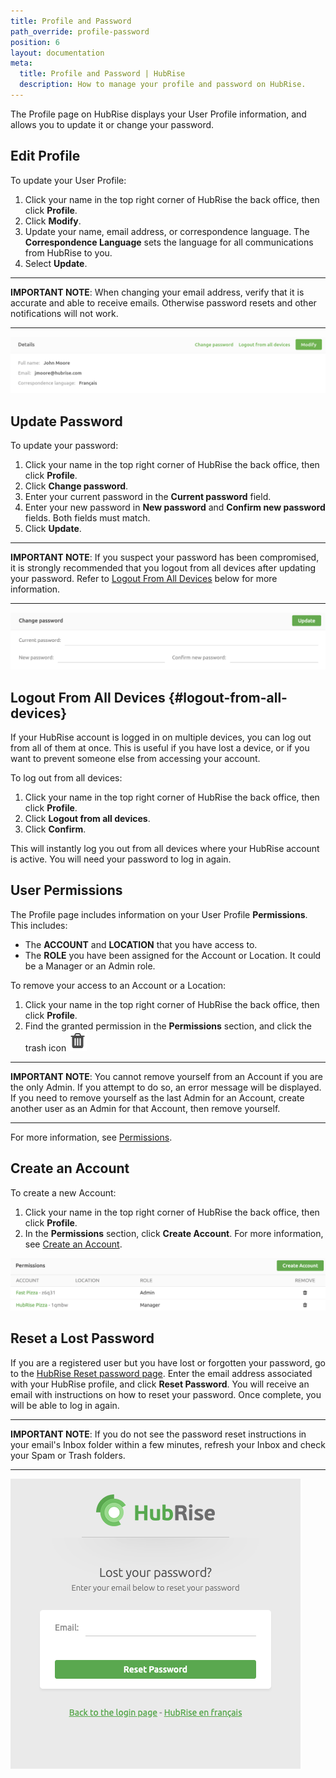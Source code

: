 ```yaml
---
title: Profile and Password
path_override: profile-password
position: 6
layout: documentation
meta:
  title: Profile and Password | HubRise
  description: How to manage your profile and password on HubRise.
---
```


The Profile page on HubRise displays your User Profile information, and allows you to update it or change your password.

## Edit Profile

To update your User Profile:

1. Click your name in the top right corner of HubRise the back office, then click **Profile**.
1. Click **Modify**.
1. Update your name, email address, or correspondence language. The **Correspondence Language** sets the language for all communications from HubRise to you.
1. Select **Update**.

---

**IMPORTANT NOTE**: When changing your email address, verify that it is accurate and able to receive emails. Otherwise password resets and other notifications will not work.

---

![HubRise User Profile](./images/054-2x-profile.png)

## Update Password

To update your password:

1. Click your name in the top right corner of HubRise the back office, then click **Profile**.
2. Click **Change password**.
3. Enter your current password in the **Current password** field.
4. Enter your new password in **New password** and **Confirm new password** fields. Both fields must match.
5. Click **Update**.

---

**IMPORTANT NOTE**: If you suspect your password has been compromised, it is strongly recommended that you logout from all devices after updating your password. Refer to [Logout From All Devices](#logout-from-all-devices) below for more information.

---

![HubRise Change password](./images/055-2x-change-password.png)

## Logout From All Devices {#logout-from-all-devices}

If your HubRise account is logged in on multiple devices, you can log out from all of them at once. This is useful if you have lost a device, or if you want to prevent someone else from accessing your account.

To log out from all devices:

1. Click your name in the top right corner of HubRise the back office, then click **Profile**.
2. Click **Logout from all devices**.
3. Click **Confirm**.

This will instantly log you out from all devices where your HubRise account is active. You will need your password to log in again.

## User Permissions

The Profile page includes information on your User Profile **Permissions**. This includes:

- The **ACCOUNT** and **LOCATION** that you have access to.
- The **ROLE** you have been assigned for the Account or Location. It could be a Manager or an Admin role.

To remove your access to an Account or a Location:

1. Click your name in the top right corner of HubRise the back office, then click **Profile**.
1. Find the granted permission in the **Permissions** section, and click the trash icon <InlineImage width="15" height="16">![Trash icon](../images/057-2x-trash-icon.png)</InlineImage>

---

**IMPORTANT NOTE**: You cannot remove yourself from an Account if you are the only Admin. If you attempt to do so, an error message will be displayed. If you need to remove yourself as the last Admin for an Account, create another user as an Admin for that Account, then remove yourself.

---

For more information, see [Permissions](/docs/permissions).

## Create an Account

To create a new Account:

1. Click your name in the top right corner of HubRise the back office, then click **Profile**.
1. In the **Permissions** section, click **Create Account**. For more information, see [Create an Account](/docs/account#create-account).

![HubRise My Permissions](./images/056-2x-my-permissions.png)

## Reset a Lost Password

If you are a registered user but you have lost or forgotten your password, go to the [HubRise Reset password page](https://manager.hubrise.com/reset_password/new). Enter the email address associated with your HubRise profile, and click **Reset Password**. You will receive an email with instructions on how to reset your password. Once complete, you will be able to log in again.

---

**IMPORTANT NOTE**: If you do not see the password reset instructions in your email's Inbox folder within a few minutes, refresh your Inbox and check your Spam or Trash folders.

---

![Reset password screen](./images/002-reset-password.png)
